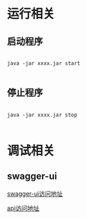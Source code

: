 # 运行相关
## 启动程序
<pre>
<code>
java -jar xxxx.jar start
</code>
</pre>

## 停止程序
<pre>
<code>
java -jar xxxx.jar stop
</code>
</pre>

# 调试相关
## swagger-ui
<a href="http://localhost:8080/swagger/index.html">swagger-ui访问地址</a><br>

<a href="http://localhost:8080/v2/api-docs">api访问地址</a>